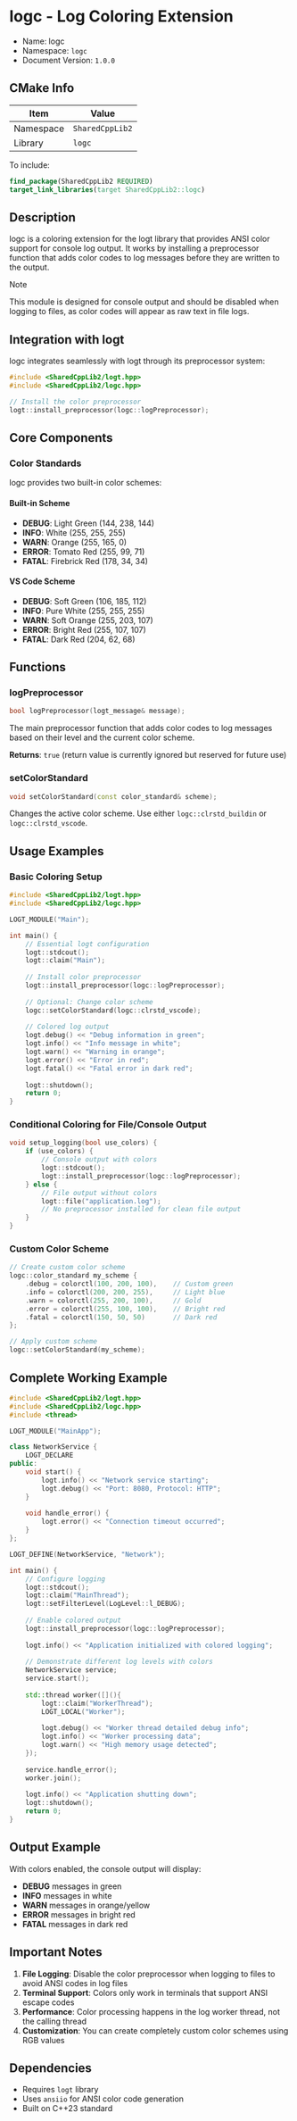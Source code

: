 # logc - Log Coloring Extension

+ Name: logc  
+ Namespace: `logc`  
+ Document Version: `1.0.0`  

## CMake Info

| Item | Value |
|---------|---------|
| Namespace | `SharedCppLib2` |
| Library | `logc` |

To include:
```cmake
find_package(SharedCppLib2 REQUIRED)
target_link_libraries(target SharedCppLib2::logc)
```

## Description

logc is a coloring extension for the logt library that provides ANSI color support for console log output. It works by installing a preprocessor function that adds color codes to log messages before they are written to the output.

> [!NOTE]
> This module is designed for console output and should be disabled when logging to files, as color codes will appear as raw text in file logs.

## Integration with logt

logc integrates seamlessly with logt through its preprocessor system:

```cpp
#include <SharedCppLib2/logt.hpp>
#include <SharedCppLib2/logc.hpp>

// Install the color preprocessor
logt::install_preprocessor(logc::logPreprocessor);
```

## Core Components

### Color Standards

logc provides two built-in color schemes:

#### Built-in Scheme
- **DEBUG**: Light Green (144, 238, 144)
- **INFO**: White (255, 255, 255)  
- **WARN**: Orange (255, 165, 0)
- **ERROR**: Tomato Red (255, 99, 71)
- **FATAL**: Firebrick Red (178, 34, 34)

#### VS Code Scheme
- **DEBUG**: Soft Green (106, 185, 112)
- **INFO**: Pure White (255, 255, 255)
- **WARN**: Soft Orange (255, 203, 107)
- **ERROR**: Bright Red (255, 107, 107)
- **FATAL**: Dark Red (204, 62, 68)

## Functions

### logPreprocessor
```cpp
bool logPreprocessor(logt_message& message);
```
The main preprocessor function that adds color codes to log messages based on their level and the current color scheme.

**Returns**: `true` (return value is currently ignored but reserved for future use)

### setColorStandard
```cpp
void setColorStandard(const color_standard& scheme);
```
Changes the active color scheme. Use either `logc::clrstd_buildin` or `logc::clrstd_vscode`.

## Usage Examples

### Basic Coloring Setup

```cpp
#include <SharedCppLib2/logt.hpp>
#include <SharedCppLib2/logc.hpp>

LOGT_MODULE("Main");

int main() {
    // Essential logt configuration
    logt::stdcout();
    logt::claim("Main");
    
    // Install color preprocessor
    logt::install_preprocessor(logc::logPreprocessor);
    
    // Optional: Change color scheme
    logc::setColorStandard(logc::clrstd_vscode);
    
    // Colored log output
    logt.debug() << "Debug information in green";
    logt.info() << "Info message in white";
    logt.warn() << "Warning in orange";
    logt.error() << "Error in red";
    logt.fatal() << "Fatal error in dark red";
    
    logt::shutdown();
    return 0;
}
```

### Conditional Coloring for File/Console Output

```cpp
void setup_logging(bool use_colors) {
    if (use_colors) {
        // Console output with colors
        logt::stdcout();
        logt::install_preprocessor(logc::logPreprocessor);
    } else {
        // File output without colors
        logt::file("application.log");
        // No preprocessor installed for clean file output
    }
}
```

### Custom Color Scheme

```cpp
// Create custom color scheme
logc::color_standard my_scheme {
    .debug = colorctl(100, 200, 100),    // Custom green
    .info = colorctl(200, 200, 255),     // Light blue
    .warn = colorctl(255, 200, 100),     // Gold
    .error = colorctl(255, 100, 100),    // Bright red
    .fatal = colorctl(150, 50, 50)       // Dark red
};

// Apply custom scheme
logc::setColorStandard(my_scheme);
```

## Complete Working Example

```cpp
#include <SharedCppLib2/logt.hpp>
#include <SharedCppLib2/logc.hpp>
#include <thread>

LOGT_MODULE("MainApp");

class NetworkService {
    LOGT_DECLARE
public:
    void start() {
        logt.info() << "Network service starting";
        logt.debug() << "Port: 8080, Protocol: HTTP";
    }
    
    void handle_error() {
        logt.error() << "Connection timeout occurred";
    }
};

LOGT_DEFINE(NetworkService, "Network");

int main() {
    // Configure logging
    logt::stdcout();
    logt::claim("MainThread");
    logt::setFilterLevel(LogLevel::l_DEBUG);
    
    // Enable colored output
    logt::install_preprocessor(logc::logPreprocessor);
    
    logt.info() << "Application initialized with colored logging";
    
    // Demonstrate different log levels with colors
    NetworkService service;
    service.start();
    
    std::thread worker([](){
        logt::claim("WorkerThread");
        LOGT_LOCAL("Worker");
        
        logt.debug() << "Worker thread detailed debug info";
        logt.info() << "Worker processing data";
        logt.warn() << "High memory usage detected";
    });
    
    service.handle_error();
    worker.join();
    
    logt.info() << "Application shutting down";
    logt::shutdown();
    return 0;
}
```

## Output Example

With colors enabled, the console output will display:
- **DEBUG** messages in green
- **INFO** messages in white  
- **WARN** messages in orange/yellow
- **ERROR** messages in bright red
- **FATAL** messages in dark red

## Important Notes

1. **File Logging**: Disable the color preprocessor when logging to files to avoid ANSI codes in log files
2. **Terminal Support**: Colors only work in terminals that support ANSI escape codes
3. **Performance**: Color processing happens in the log worker thread, not the calling thread
4. **Customization**: You can create completely custom color schemes using RGB values

## Dependencies

- Requires `logt` library
- Uses `ansiio` for ANSI color code generation
- Built on C++23 standard